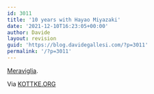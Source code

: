 ```yaml
---
id: 3011
title: '10 years with Hayao Miyazaki'
date: '2021-12-10T16:23:05+00:00'
author: Davide
layout: revision
guid: 'https://blog.davidegallesi.com/?p=3011'
permalink: '/?p=3011'
---
```


[Meraviglia](https://www3.nhk.or.jp/nhkworld/en/ondemand/program/video/10yearshayaomiyazaki/?type=tvEpisode&).  
  
Via [KOTTKE.ORG](https://kottke.org/19/07/10-years-with-hayao-miyazaki)